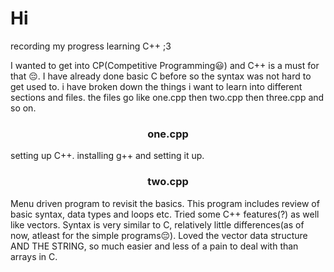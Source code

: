 # Hi

recording my progress learning C++ ;3

I wanted to get into CP(Competitive Programming😃) and C++ is a must for that :pensive:. I have already done basic C before so the syntax was not hard to get used to. i have broken down the things i want to learn into different sections and files. the files go like one.cpp then two.cpp then three.cpp and so on.
<br>

<div align = "center"> 
<h3>one.cpp</h3>
  <p align = "left">setting up C++. installing g++ and setting it up. </p>
</div>

<div align = "center"> 
<h3>two.cpp</h3>
  <p align = "left">
    Menu driven program to revisit the basics. This program includes review of basic syntax, data types and loops etc. Tried some C++ features(?) as well like vectors. Syntax is very similar to C, relatively little differences(as of now, atleast for the simple programs😔). Loved the vector data structure AND THE STRING, so much easier and less of a pain to deal with than arrays in C.
  </p>
</div>
